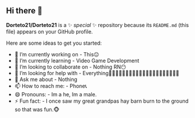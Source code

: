 ## Hi there 👋


**Dorteto21/Dorteto21** is a ✨ _special_ ✨ repository because its `README.md` (this file) appears on your GitHub profile.

Here are some ideas to get you started:

- 🔭 I’m currently working on - This😐
- 🌱 I’m currently learning - Video Game Development
- 👯 I’m looking to collaborate on - Nothing RN😶
- 🤔 I’m looking for help with - Everything🤨🤨🤨🤨🤨🤨🤨🤨🤨🤨🤨🤨🤨🤨🤨🤨🤨🤨🤨🤨🤨
- 💬 Ask me about - Nothing
- 📫 How to reach me: - Phone📞
- 😄 Pronouns: - Im a he, Im a male.
- ⚡ Fun fact: - I once saw my great grandpas hay barn burn to the ground so that was fun.🐵

